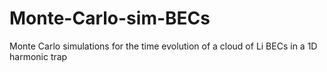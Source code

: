 # Monte-Carlo-sim-BECs
Monte Carlo simulations for the time evolution of a cloud of Li BECs in a 1D harmonic trap
